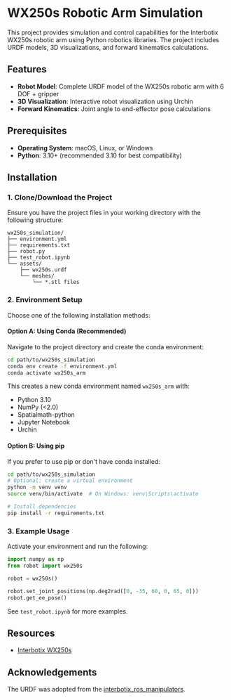 # WX250s Robotic Arm Simulation

This project provides simulation and control capabilities for the Interbotix WX250s robotic arm using Python robotics libraries. The project includes URDF models, 3D visualizations, and forward kinematics calculations.

## Features

- **Robot Model**: Complete URDF model of the WX250s robotic arm with 6 DOF + gripper
- **3D Visualization**: Interactive robot visualization using Urchin
- **Forward Kinematics**: Joint angle to end-effector pose calculations

## Prerequisites

- **Operating System**: macOS, Linux, or Windows
- **Python**: 3.10+ (recommended 3.10 for best compatibility)

## Installation

### 1. Clone/Download the Project

Ensure you have the project files in your working directory with the following structure:
```
wx250s_simulation/
├── environment.yml
├── requirements.txt
├── robot.py
├── test_robot.ipynb
└── assets/
    ├── wx250s.urdf
    └── meshes/
        └── *.stl files
```

### 2. Environment Setup

Choose one of the following installation methods:

#### Option A: Using Conda (Recommended)

Navigate to the project directory and create the conda environment:

```bash
cd path/to/wx250s_simulation
conda env create -f environment.yml
conda activate wx250s_arm
```

This creates a new conda environment named `wx250s_arm` with:
- Python 3.10
- NumPy (<2.0)
- Spatialmath-python
- Jupyter Notebook
- Urchin

#### Option B: Using pip

If you prefer to use pip or don't have conda installed:

```bash
cd path/to/wx250s_simulation
# Optional: create a virtual environment
python -m venv venv
source venv/bin/activate  # On Windows: venv\Scripts\activate

# Install dependencies
pip install -r requirements.txt
```

### 3. Example Usage

Activate your environment and run the following:

```python
import numpy as np
from robot import wx250s

robot = wx250s()

robot.set_joint_positions(np.deg2rad([0, -35, 60, 0, 65, 0]))
robot.get_ee_pose()
```

See `test_robot.ipynb` for more examples.

## Resources

- [Interbotix WX250s](https://docs.trossenrobotics.com/interbotix_xsarms_docs/specifications/wx250s.html)


## Acknowledgements
The URDF was adopted from the [interbotix_ros_manipulators](https://github.com/Interbotix/interbotix_ros_manipulators/tree/rolling/interbotix_ros_xsarms/interbotix_xsarm_descriptions/urdf).

